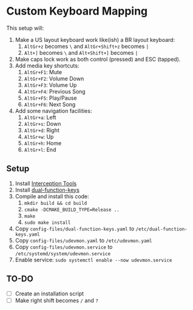 # Custom Keyboard Mapping

This setup will:

1. Make a US layout keyboard work like(ish) a BR layout keyboard:
    1. `AltGr+z` becomes `\` and `AltGr+Shift+z` becomes `|`
    2. `Alt+]` becomes `\` and `Alt+Shift+]` becomes `|`
2. Make caps lock work as both control (pressed) and ESC (tapped).
3. Add media key shortcuts:
    1. `AltGr+F1`: Mute
    2. `AltGr+F2`: Volume Down
    3. `AltGr+F3`: Volume Up
    4. `AltGr+F4`: Previous Song
    5. `AltGr+F5`: Play/Pause
    6. `AltGr+F6`: Next Song
4. Add some navigation facilities:
    1. `AltGr+a`: Left
    2. `AltGr+s`: Down
    3. `AltGr+d`:  Right
    4. `AltGr+w`: Up
    5. `AltGr+h`: Home
    6. `AltGr+l`: End

## Setup

1. Install [Interception Tools](https://gitlab.com/interception/linux/tools)
2. Install [dual-function-keys](https://gitlab.com/interception/linux/plugins/dual-function-keys)
3. Compile and install this code:
    1. `mkdir build && cd build`
    2. `cmake -DCMAKE_BUILD_TYPE=Release ..`
    3. `make`
    4. `sudo make install`
4. Copy `config-files/dual-function-keys.yaml` to  `/etc/dual-function-keys.yaml`
5. Copy `config-files/udevmon.yaml` to `/etc/udevmon.yaml`
6. Copy `config-files/udevmon.service` to `/etc/systemd/system/udevmon.service`
7. Enable service: `sudo systemctl enable --now udevmon.service`

## TO-DO
* [ ] Create an installation script
* [ ] Make right shift becomes `/` and `?`
